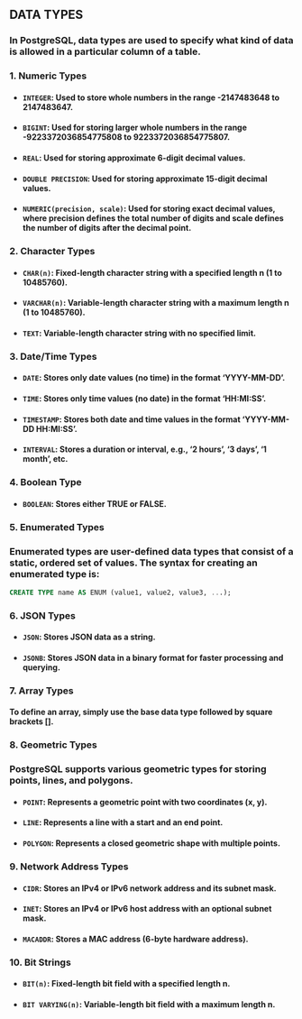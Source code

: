## DATA TYPES
### In PostgreSQL, data types are used to specify what kind of data is allowed in a particular column of a table.
### 1. Numeric Types

- #### `INTEGER`: Used to store whole numbers in the range -2147483648 to 2147483647.
- #### `BIGINT`: Used for storing larger whole numbers in the range -9223372036854775808 to 9223372036854775807.
- #### `REAL`: Used for storing approximate 6-digit decimal values.
- #### `DOUBLE PRECISION`: Used for storing approximate 15-digit decimal values.
- #### `NUMERIC(precision, scale)`: Used for storing exact decimal values, where precision defines the total number of digits and scale defines the number of digits after the decimal point.

### 2. Character Types

- #### `CHAR(n)`: Fixed-length character string with a specified length n (1 to 10485760).
- #### `VARCHAR(n)`: Variable-length character string with a maximum length n (1 to 10485760).
- #### `TEXT`: Variable-length character string with no specified limit.

### 3. Date/Time Types

- #### `DATE`: Stores only date values (no time) in the format ‘YYYY-MM-DD’.
- #### `TIME`: Stores only time values (no date) in the format ‘HH:MI:SS’.
- #### `TIMESTAMP`: Stores both date and time values in the format ‘YYYY-MM-DD HH:MI:SS’.
- #### `INTERVAL`: Stores a duration or interval, e.g., ‘2 hours’, ‘3 days’, ‘1 month’, etc.

### 4. Boolean Type

- #### `BOOLEAN`: Stores either TRUE or FALSE.

### 5. Enumerated Types

### Enumerated types are user-defined data types that consist of a static, ordered set of values. The syntax for creating an enumerated type is:

```sql
CREATE TYPE name AS ENUM (value1, value2, value3, ...);
```
### 6. JSON Types

- #### `JSON`: Stores JSON data as a string.
- #### `JSONB`: Stores JSON data in a binary format for faster processing and querying.

### 7. Array Types

#### To define an array, simply use the base data type followed by square brackets [].

### 8. Geometric Types

### PostgreSQL supports various geometric types for storing points, lines, and polygons.

- #### `POINT`: Represents a geometric point with two coordinates (x, y).
- #### `LINE`: Represents a line with a start and an end point.
- #### `POLYGON`: Represents a closed geometric shape with multiple points.

### 9. Network Address Types

- #### `CIDR`: Stores an IPv4 or IPv6 network address and its subnet mask.
- #### `INET`: Stores an IPv4 or IPv6 host address with an optional subnet mask.
- #### `MACADDR`: Stores a MAC address (6-byte hardware address).

### 10. Bit Strings

- #### `BIT(n)`: Fixed-length bit field with a specified length n.
- #### `BIT VARYING(n)`: Variable-length bit field with a maximum length n.
